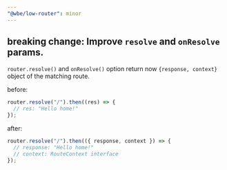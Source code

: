 ```yaml
---
"@wbe/low-router": minor
---
```


## breaking change: Improve `resolve` and `onResolve` params.

`router.resolve()` and `onResolve()` option return now `{response, context}` object of the matching route.

before:
```js
router.resolve("/").then((res) => {
  // res: "Hello home!"
});
```
after:
```js
router.resolve("/").then(({ response, context }) => {
  // response: "Hello home!"
  // context: RouteContext interface
});
```

